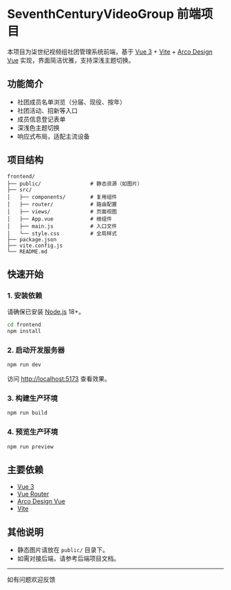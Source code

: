 # SeventhCenturyVideoGroup 前端项目

本项目为柒世纪视频组社团管理系统前端，基于 [Vue 3](https://vuejs.org/) + [Vite](https://vitejs.dev/) + [Arco Design Vue](https://arco.design/vue/docs/start) 实现，界面简洁优雅，支持深浅主题切换。

## 功能简介

- 社团成员名单浏览（分届、现役、按年）
- 社团活动、招新等入口
- 成员信息登记表单
- 深浅色主题切换
- 响应式布局，适配主流设备

## 项目结构

```
frontend/
├── public/                # 静态资源（如图片）
├── src/
│   ├── components/        # 复用组件
│   ├── router/            # 路由配置
│   ├── views/             # 页面视图
│   ├── App.vue            # 根组件
│   ├── main.js            # 入口文件
│   └── style.css          # 全局样式
├── package.json
├── vite.config.js
└── README.md
```

## 快速开始

### 1. 安装依赖

请确保已安装 [Node.js](https://nodejs.org/) 18+。

```bash
cd frontend
npm install
```

### 2. 启动开发服务器

```bash
npm run dev
```

访问 [http://localhost:5173](http://localhost:5173) 查看效果。

### 3. 构建生产环境

```bash
npm run build
```

### 4. 预览生产环境

```bash
npm run preview
```

## 主要依赖

- [Vue 3](https://vuejs.org/)
- [Vue Router](https://router.vuejs.org/)
- [Arco Design Vue](https://arco.design/vue/docs/start)
- [Vite](https://vitejs.dev/)

## 其他说明

- 静态图片请放在 `public/` 目录下。
- 如需对接后端，请参考后端项目文档。

---

如有问题欢迎反馈

